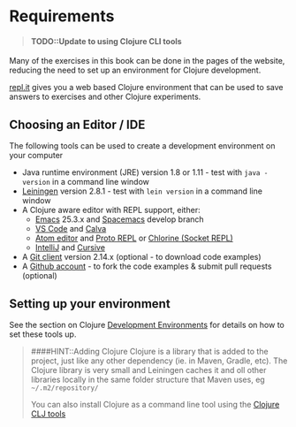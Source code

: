 # Requirements

> #### TODO::Update to using Clojure CLI tools

Many of the exercises in this book can be done in the pages of the website, reducing the need to set up an environment for Clojure development.

[repl.it](https://repl.it) gives you a web based Clojure environment that can be used to save answers to exercises and other Clojure experiments.


## Choosing an Editor / IDE

The following tools can be used to create a development environment on your computer

  * Java runtime environment (JRE) version 1.8 or 1.11 - test with `java -version` in a command line window
  * [Leiningen](http://leiningen.org/) version 2.8.1 - test with `lein version` in a command line window
  * A Clojure aware editor with REPL support, either:
    - [Emacs](http://www.gnu.org/software/emacs/) 25.3.x and [Spacemacs](http://spacemacs.org/) develop branch
    - [VS Code](https://code.visualstudio.com) and [Calva](https://marketplace.visualstudio.com/items?itemName=betterthantomorrow.calva)
    - [Atom editor](https://atom.io/) and [Proto REPL](https://atom.io/packages/proto-repl) or [Chlorine (Socket REPL)](https://atom.io/packages/chlorine)
    - [IntelliJ](https://www.jetbrains.com/idea/) and [Cursive](https://cursive-ide.com/)
  * A [Git client](http://git-scm.com/) version 2.14.x (optional - to download code examples)
  * A [Github account](https://github.com) - to fork the code examples & submit pull requests (optional)


## Setting up your environment

  See the section on Clojure [Development Environments](../development-environments/) for details on how to set these tools up.


>####HINT::Adding Clojure
> Clojure is a library that is added to the project, just like any other dependency (ie. in Maven, Gradle, etc).
> The Clojure library is very small and Leiningen caches it and oll other libraries locally in the same folder structure that Maven uses, eg ` ~/.m2/repository/`
>
> You can also install Clojure as a command line tool using the [Clojure CLJ tools](https://clojure.org/guides/getting_started)
